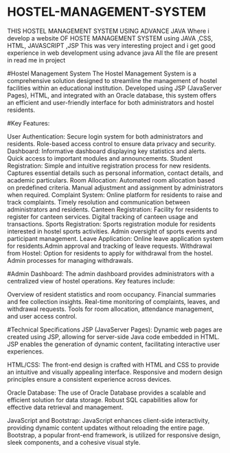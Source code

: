 # HOSTEL-MANAGEMENT-SYSTEM
THIS  HOSTEL MANAGEMENT SYSTEM USING ADVANCE JAVA
Where i develop a website  OF HOSTE MANAGEMENT SYSTEM using JAVA ,CSS, HTML, JAVASCRIPT ,JSP
This was very interesting  project and i get good experience  in web development  using advance java
All the file are present  in read me in project

#Hostel Management System
The Hostel Management System is a comprehensive solution designed to streamline the management of hostel facilities within an educational institution. Developed using JSP (JavaServer Pages), HTML, and integrated with an Oracle database, this system offers an efficient and user-friendly interface for both administrators and hostel residents.

#Key Features:

User Authentication: Secure login system for both administrators and residents. Role-based access control to ensure data privacy and security.
Dashboard: Informative dashboard displaying key statistics and alerts. Quick access to important modules and announcements.
Student Registration: Simple and intuitive registration process for new residents. Captures essential details such as personal information, contact details, and academic particulars.
Room Allocation: Automated room allocation based on predefined criteria. Manual adjustment and assignment by administrators when required.
Complaint System: Online platform for residents to raise and track complaints. Timely resolution and communication between administrators and residents.
Canteen Registration: Facility for residents to register for canteen services. Digital tracking of canteen usage and transactions.
Sports Registration: Sports registration module for residents interested in hostel sports activities. Admin oversight of sports events and participant management.
Leave Application: Online leave application system for residents.Admin approval and tracking of leave requests.
Withdrawal from Hostel: Option for residents to apply for withdrawal from the hostel. Admin processes for managing withdrawals.

#Admin Dashboard: The admin dashboard provides administrators with a centralized view of hostel operations. Key features include:

Overview of resident statistics and room occupancy.
Financial summaries and fee collection insights.
Real-time monitoring of complaints, leaves, and withdrawal requests.
Tools for room allocation, attendance management, and user access control.

#Technical Specifications
JSP (JavaServer Pages):
Dynamic web pages are created using JSP, allowing for server-side Java code embedded in HTML.
JSP enables the generation of dynamic content, facilitating interactive user experiences.

HTML/CSS:
The front-end design is crafted with HTML and CSS to provide an intuitive and visually appealing interface.
Responsive and modern design principles ensure a consistent experience across devices.

Oracle Database:
The use of Oracle Database provides a scalable and efficient solution for data storage.
Robust SQL capabilities allow for effective data retrieval and management.

JavaScript and Bootstrap:
JavaScript enhances client-side interactivity, providing dynamic content updates without reloading the entire page.
Bootstrap, a popular front-end framework, is utilized for responsive design, sleek components, and a cohesive visual style.
